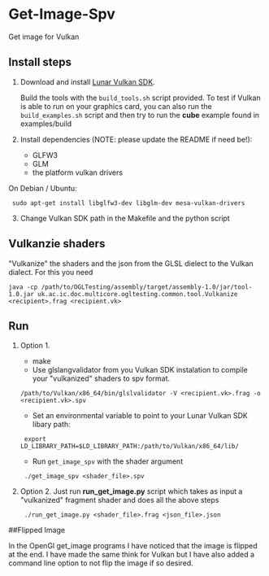 # Get-Image-Spv

Get image for Vulkan

## Install steps

1. Download and install [Lunar Vulkan SDK](https://vulkan.lunarg.com/ "Lunar Vulkan SDK"). 

   Build the tools with the `build_tools.sh` script provided. To test if Vulkan is able to run on your graphics card, you can also run the `build_examples.sh` script and then try to run the **cube** example found in examples/build

2. Install dependencies (NOTE: please update the README if need be!):
   * GLFW3
   * GLM
   * the platform vulkan drivers

On Debian / Ubuntu:

   ```
	sudo apt-get install libglfw3-dev libglm-dev mesa-vulkan-drivers
   ```

3. Change Vulkan SDK path in the Makefile and the python script


## Vulkanzie shaders

"Vulkanize" the shaders and the json from the GLSL dielect to the Vulkan dialect. For this you need 
   ```
   java -cp /path/to/OGLTesting/assembly/target/assembly-1.0/jar/tool-1.0.jar uk.ac.ic.doc.multicore.ogltesting.common.tool.Vulkanize <recipient>.frag <recipient.vk>
   ```	

## Run

1. Option 1.
   * make
   * Use glslangvalidator from you Vulkan SDK instalation to compile your "vulkanized" shaders to spv format.
   ```
   /path/to/Vulkan/x86_64/bin/glslvalidator -V <recipient.vk>.frag -o <recipient.vk>.spv
   ```
   * Set an environmental variable to point to your Lunar Vulkan SDK libary path:
   ```
	export LD_LIBRARY_PATH=$LD_LIBRARY_PATH:/path/to/Vulkan/x86_64/lib/
   ```
   * Run `get_image_spv` with the shader argument
   ```
	./get_image_spv <shader_file>.spv
    ```	

	
2. Option 2. Just run **run_get_image.py** script which takes as input a "vulkanized" fragment shader and does all the above steps
   ```
	./run_get_image.py <shader_file>.frag <json_file>.json
    ```	

##Flipped Image

In the OpenGl get_image programs I have noticed that the image is flipped at the end. I have made the same think for Vulkan but I have also added a command line option to not flip the image if so desired.

